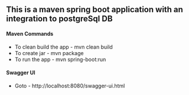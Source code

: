 
## This is a maven spring boot application with an integration to postgreSql DB

#### Maven Commands
* To clean build the app - mvn clean build
* To create jar - mvn package
* To run the app - mvn spring-boot:run

#### Swagger UI
* Goto - http://localhost:8080/swagger-ui.html
